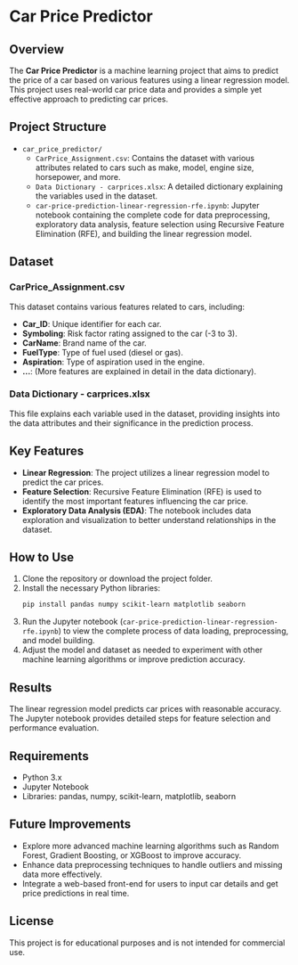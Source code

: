 
# Car Price Predictor

## Overview

The **Car Price Predictor** is a machine learning project that aims to predict the price of a car based on various features using a linear regression model. This project uses real-world car price data and provides a simple yet effective approach to predicting car prices.

## Project Structure

- `car_price_predictor/`  
  - `CarPrice_Assignment.csv`: Contains the dataset with various attributes related to cars such as make, model, engine size, horsepower, and more.
  - `Data Dictionary - carprices.xlsx`: A detailed dictionary explaining the variables used in the dataset.
  - `car-price-prediction-linear-regression-rfe.ipynb`: Jupyter notebook containing the complete code for data preprocessing, exploratory data analysis, feature selection using Recursive Feature Elimination (RFE), and building the linear regression model.

## Dataset

### CarPrice_Assignment.csv
This dataset contains various features related to cars, including:

- **Car_ID**: Unique identifier for each car.
- **Symboling**: Risk factor rating assigned to the car (-3 to 3).
- **CarName**: Brand name of the car.
- **FuelType**: Type of fuel used (diesel or gas).
- **Aspiration**: Type of aspiration used in the engine.
- **...**: (More features are explained in detail in the data dictionary).

### Data Dictionary - carprices.xlsx
This file explains each variable used in the dataset, providing insights into the data attributes and their significance in the prediction process.

## Key Features

- **Linear Regression**: The project utilizes a linear regression model to predict the car prices.
- **Feature Selection**: Recursive Feature Elimination (RFE) is used to identify the most important features influencing the car price.
- **Exploratory Data Analysis (EDA)**: The notebook includes data exploration and visualization to better understand relationships in the dataset.

## How to Use

1. Clone the repository or download the project folder.
2. Install the necessary Python libraries:
   ```bash
   pip install pandas numpy scikit-learn matplotlib seaborn
   ```
3. Run the Jupyter notebook (`car-price-prediction-linear-regression-rfe.ipynb`) to view the complete process of data loading, preprocessing, and model building.
4. Adjust the model and dataset as needed to experiment with other machine learning algorithms or improve prediction accuracy.

## Results

The linear regression model predicts car prices with reasonable accuracy. The Jupyter notebook provides detailed steps for feature selection and performance evaluation.

## Requirements

- Python 3.x
- Jupyter Notebook
- Libraries: pandas, numpy, scikit-learn, matplotlib, seaborn

## Future Improvements

- Explore more advanced machine learning algorithms such as Random Forest, Gradient Boosting, or XGBoost to improve accuracy.
- Enhance data preprocessing techniques to handle outliers and missing data more effectively.
- Integrate a web-based front-end for users to input car details and get price predictions in real time.

## License

This project is for educational purposes and is not intended for commercial use.
